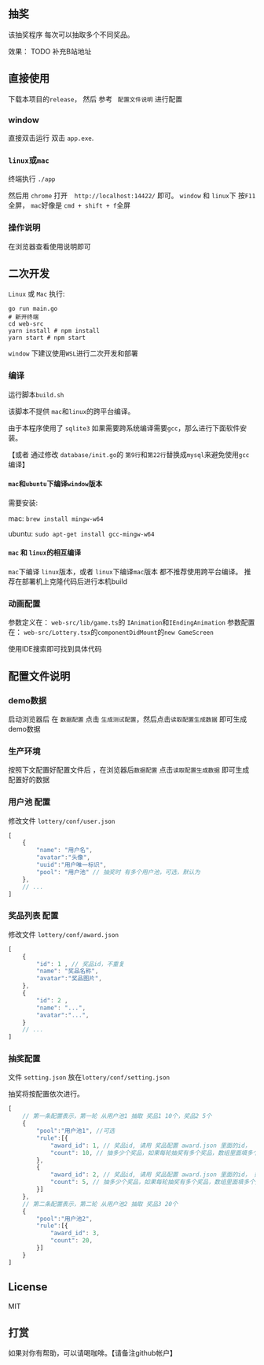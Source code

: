 ## 抽奖

该抽奖程序 每次可以抽取多个不同奖品。

效果： TODO 补充B站地址

## 直接使用

下载本项目的`release`， 然后 参考 ` 配置文件说明` 进行配置

### window

直接双击运行 双击 `app.exe`.

### `linux`或`mac`

终端执行 `./app`


然后用 `chrome` 打开　`http://localhost:14422/` 即可。  `window` 和 `linux`下 按`F11`全屏， `mac`好像是 `cmd + shift + f`全屏

### 操作说明

在浏览器查看使用说明即可

## 二次开发

`Linux` 或 `Mac` 执行:

```shell
go run main.go
# 新开终端
cd web-src
yarn install # npm install
yarn start # npm start
```

`window` 下建议使用`WSL`进行二次开发和部署

### 编译

运行脚本`build.sh`

该脚本不提供 `mac`和`linux`的跨平台编译。

由于本程序使用了 `sqlite3` 如果需要跨系统编译需要`gcc`，那么进行下面软件安装。

【或者 通过修改 `database/init.go`的 `第9行`和`第22行`替换成`mysql`来避免使用`gcc`编译】

#### `mac`和`ubuntu`下编译`window`版本

需要安装:

mac: `brew install mingw-w64` 

ubuntu: `sudo apt-get install gcc-mingw-w64`

#### `mac` 和 `linux`的相互编译

`mac`下编译 `linux`版本，或者 `linux`下编译`mac`版本 都不推荐使用跨平台编译。 推荐在部署机上克隆代码后进行本机build

### 动画配置

参数定义在： `web-src/lib/game.ts`的 `IAnimation`和`IEndingAnimation`
参数配置在： `web-src/Lottery.tsx`的`componentDidMount`的`new GameScreen`

使用IDE搜索即可找到具体代码

## 配置文件说明

### demo数据

启动浏览器后 在 `数据配置` 点击 `生成测试配置`，然后点击`读取配置生成数据` 即可生成demo数据

### 生产环境

按照下文配置好配置文件后 ，在浏览器后`数据配置` 点击`读取配置生成数据` 即可生成配置好的数据

### 用户池 配置

修改文件 `lottery/conf/user.json`

```js
[
    {
        "name": "用户名",
        "avatar":"头像",
        "uuid":"用户唯一标识",
        "pool": "用户池" // 抽奖时 有多个用户池，可选，默认为
    },
    // ...
]
```

### 奖品列表 配置

修改文件 `lottery/conf/award.json`

```js
[
    {
        "id": 1 , // 奖品id，不重复
        "name": "奖品名称",
        "avatar":"奖品图片",
    },
    {
        "id": 2 , 
        "name": "...",
        "avatar":"...",
    }
    // ...
]
```

### 抽奖配置


文件 `setting.json` 放在`lottery/conf/setting.json`

抽奖将按配置依次进行。

```js
[
    // 第一条配置表示，第一轮 从用户池1 抽取 奖品1 10个，奖品2 5个
    {
        "pool":"用户池1", //可选
        "rule":[{
            "award_id": 1, // 奖品id, 请用 奖品配置 award.json 里面的id，
            "count": 10, // 抽多少个奖品，如果每轮抽奖有多个奖品，数组里面填多个奖品的抽奖数量,
        },
        {
            "award_id": 2, // 奖品id, 请用 奖品配置 award.json 里面的id， 如果每轮抽奖有多个奖品，数组里面填多个id
            "count": 5, // 抽多少个奖品，如果每轮抽奖有多个奖品，数组里面填多个奖品的抽奖数量， 
        }]
    },
    // 第二条配置表示，第二轮 从用户池2 抽取 奖品3 20个
    {
        "pool":"用户池2",
        "rule":[{
            "award_id": 3, 
            "count": 20,
        }]
    }
]
```

## License

MIT

## 打赏

如果对你有帮助，可以请喝咖啡。【请备注github帐户】